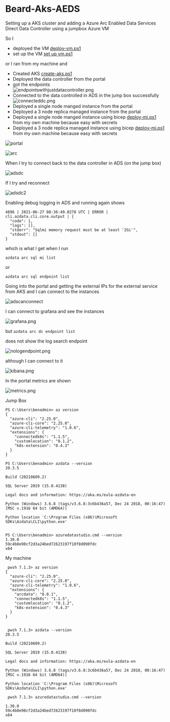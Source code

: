 # Beard-Aks-AEDS

Setting up a AKS cluster and adding a Azure Arc Enabled Data Services Direct Data Controller using a jumpbox Azure VM

So I 
- deployed the VM [deploy-vm.ps1](deploy-vm.ps1)
- set up the VM [set up vm.ps1](set-up-vm.ps1)

or I ran from my machine and
- Created AKS [create-aks.ps1](create-aks.ps1)
- Deployed the data controller from the portal
- got the endpoints  
  ![endpointswithjustdatacontroller.png](images/endpointswithjustdatacontroller.png)  
- Connected to the data controlled in ADS in the jump box successfully  
  ![connecteddc.png](images/connecteddc.png)  
- Deployed a single node manged instance from the portal
- Deployed a 3 node replica managed instance from the portal
- Deployed a single node manged instance using bicep [deploy-mi.ps1](deploy-mi.ps1) from my own machine because easy with secrets
- Deployed a 3 node replica managed instance using bicep [deploy-mi.ps1](deploy-mi.ps1) from my own machine because easy with secrets

![portal](images/portalresources.png)  
  
![arc](images/arcnamespace.png)  
  
When I try to connect back to the data controller in ADS (on the jump box)
  
![adsdc](images/adsdcfailconnect.png)  

If I try and reconnect 

![adsdc2](images/adsdcfailconnect2.png)  

Enabling debug logging in ADS and running again shows

````
4696 | 2021-06-27 08:36:49.0278 UTC | ERROR | cli.azdata.cli.core.output | {
  "code": 1,
  "logs": [],
  "stderr": "Sqlmi memory request must be at least '2Gi'",
  "stdout": []
}
````

which is what I get when I run

`azdata arc sql mi list`

or

`azdata arc sql endpoint list`

Going into the portal and getting the external IPs for the external service from AKS and I can connect to the instances

![adscanconnect](images/adscanconnect.png)

I can connect to grafana and see the instances

![grafana.png](images/grafana.png)

but `azdata arc dc endpoint list`

does not show the log search endpoint

![nologendpoint.png](images/nologendpoint.png)

although I can connect to it

![kibana.png](images/kibana.png)

In the portal metrics are shown

![metrics.png](images/metrics.png)

Jump Box

````
PS C:\Users\benadmin> az version
{
  "azure-cli": "2.25.0",
  "azure-cli-core": "2.25.0",
  "azure-cli-telemetry": "1.0.6",
  "extensions": {
    "connectedk8s": "1.1.5",
    "customlocation": "0.1.2",
    "k8s-extension": "0.4.3"
  }
}

PS C:\Users\benadmin> azdata --version
20.3.5

Build (20210609.2)

SQL Server 2019 (15.0.4138)

Legal docs and information: https://aka.ms/eula-azdata-en

Python (Windows) 3.6.8 (tags/v3.6.8:3c6b436a57, Dec 24 2018, 00:16:47) [MSC v.1916 64 bit (AMD64)]

Python location 'C:\Program Files (x86)\Microsoft SDKs\Azdata\CLI\python.exe'


PS C:\Users\benadmin> azuredatastudio.cmd --version
1.30.0
59c4b8e90cf2d3a24bed72623197f10f8d090fdc
x64

````

My machine

````
 pwsh 7.1.3> az version
{
  "azure-cli": "2.25.0",
  "azure-cli-core": "2.25.0",    
  "azure-cli-telemetry": "1.0.6",
  "extensions": {
    "arcdata": "0.0.1",
    "connectedk8s": "1.1.5",     
    "customlocation": "0.1.2",   
    "k8s-extension": "0.4.3"     
  }
}


 pwsh 7.1.3> azdata --version
20.3.5

Build (20210609.2)

SQL Server 2019 (15.0.4138)

Legal docs and information: https://aka.ms/eula-azdata-en

Python (Windows) 3.6.8 (tags/v3.6.8:3c6b436a57, Dec 24 2018, 00:16:47) [MSC v.1916 64 bit (AMD64)]

Python location 'C:\Program Files (x86)\Microsoft SDKs\Azdata\CLI\python.exe'

 pwsh 7.1.3> azuredatastudio.cmd --version

1.30.0
59c4b8e90cf2d3a24bed72623197f10f8d090fdc
x64

````


